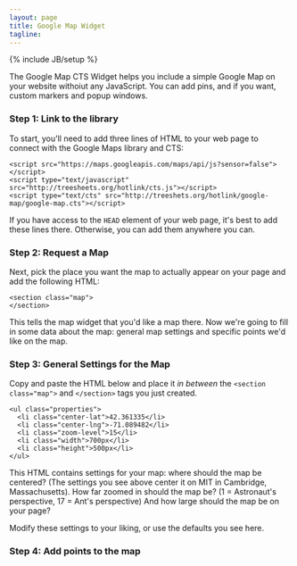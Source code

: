 ```yaml
---
layout: page
title: Google Map Widget
tagline:
---
```

{% include JB/setup %}

The Google Map CTS Widget helps you include a simple Google Map on your website
withoiut any JavaScript. You can add pins, and if you want, custom markers and
popup windows. 

### Step 1: Link to the library

To start, you'll need to add three lines of HTML to your web page to connect
with the Google Maps library and CTS:

    <script src="https://maps.googleapis.com/maps/api/js?sensor=false"></script>
    <script type="text/javascript" src="http://treesheets.org/hotlink/cts.js"></script>
    <script type="text/cts" src="http://treeshets.org/hotlink/google-map/google-map.cts"></script>

If you have access to the `HEAD` element of your web page, it's best to add
these lines there. Otherwise, you can add them anywhere you can.

### Step 2: Request a Map

Next, pick the place you want the map to actually appear on your page and add the following HTML:

    <section class="map">
    </section>

This tells the map widget that you'd like a map there. Now we're going to fill
in some data about the map: general map settings and specific points we'd like
on the map.

### Step 3: General Settings for the Map

Copy and paste the HTML below and place it *in between* the `<section
class="map">` and `</section>` tags you just created.

    <ul class="properties">
      <li class="center-lat">42.361335</li>
      <li class="center-lng">-71.089482</li>
      <li class="zoom-level">15</li>
      <li class="width">700px</li>
      <li class="height">500px</li>
    </ul>

This HTML contains settings for your map: where should the map be centered?
(The settings you see above center it on MIT in Cambridge, Massachusetts). How
far zoomed in should the map be? (1 = Astronaut's perspective, 17 = Ant's
perspective) And how large should the map be on your page?

Modify these settings to your liking, or use the defaults you see here.

### Step 4: Add points to the map

